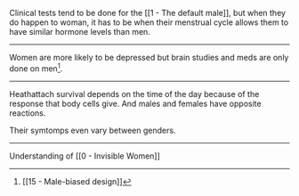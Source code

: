 Clinical tests tend to be done for the [[1 - The default male]], but when they do happen to woman, it has to be when their menstrual cycle allows them to have similar hormone levels than men.

---

Women are more likely to be depressed but brain studies and meds are only done on men[^1].

---

Heathattach survival depends on the time of the day because of the response that body cells give. And males and females have opposite reactions.

Their symtomps even vary between genders.

---

Understanding of [[0 - Invisible Women]]

[^1]: [[15 - Male-biased design]]
